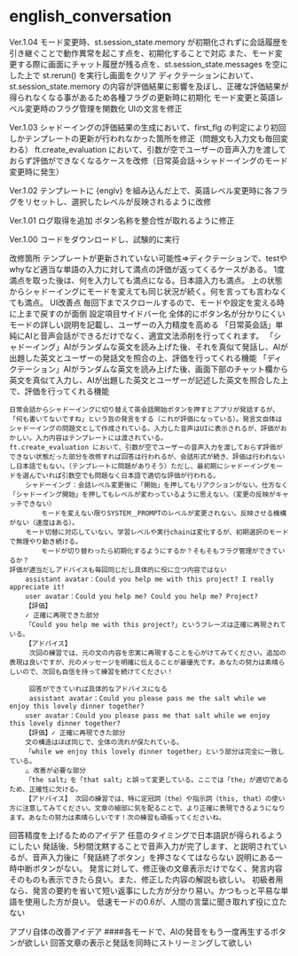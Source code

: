 # english_conversation

Ver.1.04
    モード変更時、st.session_state.memory が初期化されずに会話履歴を引き継ぐことで動作異常を起こす点を、初期化することで対応
        また、モード変更する際に画面にチャット履歴が残る点を、st.session_state.messages を空にした上で st.rerun() を実行し画面をクリア
    ディクテーションにおいて、st.session_state.memory の内容が評価結果に影響を及ぼし、正確な評価結果が得られなくなる事があるため各種フラグの更新時に初期化
    モード変更と英語レベル変更時のフラグ管理を関数化
    UIの文言を修正

Ver.1.03
    シャドーイングの評価結果の生成において、first_flg の判定により初回しかテンプレートの更新が行われなかった箇所を修正（問題文も入力文も毎回変わる）
    ft.create_evaluation において、引数が空でユーザーの音声入力を渡しておらず評価ができなくなるケースを改修（日常英会話→シャドーイングのモード変更時に発生）

Ver.1.02
    テンプレートに {englv} を組み込んだ上で、英語レベル変更時に各フラグをリセットし、選択したレベルが反映されるように改修

Ver.1.01
    ログ取得を追加
    ボタン名称を整合性が取れるように修正

Ver.1.00
    コードをダウンロードし、試験的に実行



改修箇所
    テンプレートが更新されていない可能性⇒ディクテーションで、testやwhyなど適当な単語の入力に対して満点の評価が返ってくるケースがある。
        1度満点を取った後は、何を入力しても満点になる。日本語入力も満点。
            上の状態からシャドーイングにモードを変えても同じ状況が続く。何を言っても言わなくても満点。
    UI改善点
        毎回下までスクロールするので、モードや設定を変える時に上まで戻すのが面倒
            設定項目サイドバー化
                全体的にボタン名が分かりにくい
        モードの詳しい説明を記載し、ユーザーの入力精度を高める
            「日常英会話」単純にAIと音声会話ができるだけでなく、適宜文法添削を行ってくれます。
            「シャドーイング」AIがランダムな英文を読み上げた後、それを真似て発話し、AIが出題した英文とユーザーの発話文を照合の上、評価を行ってくれる機能
            「ディクテーション」AIがランダムな英文を読み上げた後、画面下部のチャット欄から英文を真似て入力し、AIが出題した英文とユーザーが記述した英文を照合した上で、評価を行ってくれる機能


    日常会話からシャドーイングに切り替えて英会話開始ボタンを押すとアプリが発話するが、「何も書いてないですね」という旨の発言をする（これが評価になっている）。発言文自体はシャドーイングの問題文として作成されている。入力した音声はUIに表示されるが、評価がおかしい。入力内容はテンプレートには渡されている。
    ft.create_evaluation において、引数が空でユーザーの音声入力を渡しておらず評価ができない状態だった部分を改修すれば回答は行われるが、会話形式が続き、評価は行われないし日本語でもない。（テンプレートに問題がありそう）ただし、最初期にシャドーイングモードを選んでいれば引数空でも問題なく日本語で適切な評価が行われる。
        シャドーイング：会話レベル変更後に「開始」を押してもリアクションがない。仕方なく「シャドーイング開始」を押してもレベルが変わっているように思えない。（変更の反映がキャッチできない）
            モードを変えない限りSYSTEM＿PROMPTのレベルが変更されない。反映させる機構がない（速度はある）。
        モード切替に対応していない。学習レベルや実行chainは変化するが、初期選択のモードで無理やり動き続ける。
            モードが切り替わったら初期化するようにするか？そもそもフラグ管理ができているか？
    評価が適当だしアドバイスも毎回同じだし具体的に役に立つ内容ではない
        assistant avatar：Could you help me with this project? I really appreciate it!
        user avatar：Could you help me? Could you help me? Project?
        【評価】
        ✓ 正確に再現できた部分
        「Could you help me with this project?」というフレーズは正確に再現されている。
        【アドバイス】
         次回の練習では、元の文の内容を忠実に再現することを心がけてみてください。追加の表現は良いですが、元のメッセージを明確に伝えることが最優先です。あなたの努力は素晴らしいので、次回も自信を持って練習を続けてください！

         回答ができていれば具体的なアドバイスになる
         assistant avatar：Could you please pass me the salt while we enjoy this lovely dinner together?
        user avatar：Could you please pass me that salt while we enjoy this lovely dinner together?
        【評価】✓ 正確に再現できた部分
        文の構造はほぼ同じで、全体の流れが保たれている。
        「while we enjoy this lovely dinner together」という部分は完全に一致している。
        △ 改善が必要な部分
        「the salt」を「that salt」と誤って変更している。ここでは「the」が適切であるため、正確性に欠ける。
        【アドバイス】 次回の練習では、特に定冠詞（the）や指示詞（this, that）の使い方に注意してみてください。文章の細部に気を配ることで、より正確に表現できるようになります。あなたの努力は素晴らしいです！次の練習も頑張ってくださいね。

回答精度を上げるためのアイデア
    任意のタイミングで日本語訳が得られるようにしたい
    発話後、5秒間沈黙することで音声入力が完了します、と説明されているが、音声入力後に「発話終了ボタン」を押さなくてはならない
    説明にある一時中断ボタンがない。
    発言に対して、修正後の文章表示だけでなく、発言内容そのものも表示できたら良い。また、修正した内容の解説も欲しい。
    初級者用なら、発言の要約を省いて短い返事にした方が分かり易い。かつもっと平易な単語を使用した方が良い。
    低速モードの0.6が、人間の言葉に聞き取れず役に立たない

アプリ自体の改善アイデア
    ####各モードで、AIの発音をもう一度再生するボタンが欲しい
    回答文章の表示と発話を同時にストリーミングして欲しい

